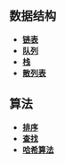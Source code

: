 ## 数据结构
* **[链表](./linklist)**
* **[队列](./queue)**
* **[栈](./stack)**
* **[散列表](./hashtable)**

## 算法
* **[排序](./sort)**
* **[查找](./search)**
* **[哈希算法](./hash.md)**

